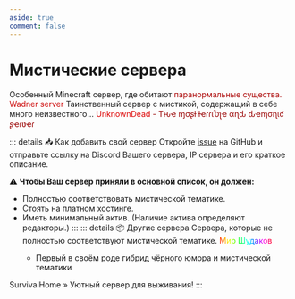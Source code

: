 ```yaml
---
aside: true
comment: false
---
```


<style scoped>
    .rainbow-text {
    background: linear-gradient(80deg,
    hsl(0, 100%, 50%),
    hsl(30, 100%, 50%),
    hsl(60, 100%, 50%),
    hsl(90, 100%, 50%),
    hsl(120, 100%, 50%),
    hsl(150, 100%, 50%),
    hsl(180, 100%, 50%),
    hsl(210, 100%, 50%),
    hsl(270, 100%, 50%),
    hsl(300, 100%, 50%),
    hsl(330, 100%, 50%),
    hsl(360, 100%, 50%)
    ), #FFFFFF44;
    -webkit-background-clip: text;
    -webkit-text-fill-color: transparent;
}
</style>

# Мистические сервера

<ServerCard ip="OminousVoid.net" dslink="8C6kYDGaUX" pagelink="/ov/">
    Особенный Minecraft сервер, где обитают <span style='color: #AA0000;'>паранормальные существа.</span>
</ServerCard>

<ServerCard ip="51.77.93.194:20444" dslink="8BdbfEKNHE">
    <span style='color: #CC0000;'>Wadner server</span>
</ServerCard>

<ServerCard ip="orbitium.online" dslink="orbitium">
    Таинственный сервер с мистикой, содержащий в себе много неизвестного...
</ServerCard>

<ServerCard ip="198.251.89.194:20096" dslink="qEupJs53Tc" pagelink="UnknownDead">
    <span style='color: #DD0000;'>UnknownDead</span>
    <span style='color: #990000;'> - Tԋҽ ɱσʂƚ ƚҽɾɾιႦʅҽ αɳԃ ԃҽɱσɳιƈ ʂҽɾʋҽɾ</span>
</ServerCard>

::: details :inbox_tray: Как добавить свой сервер
Откройте [issue](https://github.com/MezaMC/MezaBook/issues/new) на GitHub и отправьте ссылку на Discord Вашего сервера,
IP сервера и его краткое описание.

:warning: **Чтобы Ваш сервер приняли в основной список, он должен:**
- Полностью соответствовать мистической тематике.
- Стоять на платном хостинге.
- Иметь минимальный актив. (Наличие актива определяют редакторы.)
:::
::: details :package: Другие сервера
Сервера, которые не полностью соответствуют мистической тематике.
<ServerCard ip="185.219.84.39:24129" dslink="SPZCuG4kvG"
            icon_url="https://media.discordapp.net/attachments/1217581413126373499/1220094817632129104/photo_2024-03-20_22-06-42.jpg?ex=660db0d8&is=65fb3bd8&hm=71deb6c60c370e4540ede46aec2b3d7f0e10bfce14ab50dfa4b1001baf90a0ec&=&format=webp&width=160&height=160">
    <span class="rainbow-text">Мир Шудаков</span>
    - Первый в своём роде гибрид чёрного юмора и мистической тематики
</ServerCard>

<ServerCard ip="46.4.17.189:25047" dslink="hcKq2TPJhz">
    <span class="text-blue-500">SurvivalHome</span>
    » Уютный сервер для выживания!
</ServerCard>
:::